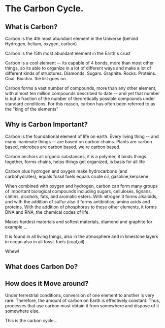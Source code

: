 # The Carbon Cycle.

## What is Carbon?

Carbon is the 4th most abundant element in the Universe (behind Hydrogen, helium, oxygen, carbon)

Carbon is the 15th most abundant element in the Earth's crust

Carbon is a cool element -- its capable of 4 bonds, more than most other things, so its able to organize in a lot of different ways and make a lot of different kinds of structures. Diamonds. Sugars. Graphite. Rocks. Proteins. Coal. Biochar. the list goes on.

Carbon forms a vast number of compounds, more than any other element, with almost ten million compounds described to date -- and yet that number is but a fraction of the number of theoretically possible compounds under standard conditions. For this reason, carbon has often been referred to as the "king of the elements"

## Why is Carbon Important?

Carbon is the foundational element of life on earth. Every living thing -- and many inanimate things -- are based on carbon chains. Plants are carbon based, microbes are carbon based. we're carbon based.

Carbon anchors all organic substances, it is a polymer, it binds things together, forms chains, helps things get organized, is basis for all life

Carbon plus hydrogen and oxygen make hydrocarbons (and carbohydrates), equals fossil fuels equals crude oil, gasoline,kerosene

When combined with oxygen and hydrogen, carbon can form many groups of important biological compounds including sugars, celluloses, lignans, chitins, alcohols, fats, and aromatic esters. With nitrogen it forms alkaloids, and with the addition of sulfur also it forms antibiotics, amino acids and proteins. With the addition of phosphorus to these other elements, it forms DNA and RNA, the chemical codes of life.

Makes hardest materials and softest materials, diamond and graphite for example ...

It is found in all living things, also in the atmosphere and  in limestone layers in ocean also in all fossil fuels (coal,oil)

Whew!

## What does Carbon Do?

## How does it Move around?
Under terrestrial conditions, conversion of one element to another is very rare. Therefore, the amount of carbon on Earth is effectively constant. Thus, processes that use carbon must obtain it from somewhere and dispose of it somewhere else.

This is the carbon cycle...

